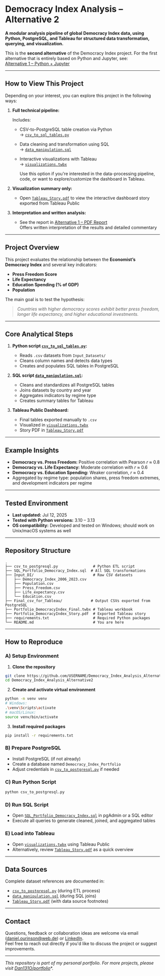 # Democracy Index Analysis – Alternative 2

**A modular analysis pipeline of global Democracy Index data, using Python, PostgreSQL, and Tableau for structured data transformation, querying, and visualization.**

This is the **second alternative** of the Democracy Index project. For the first alternative that is entirely based on Python and Jupyter, see:\
[Alternative 1 – Python + Jupyter](https://github.com/Dan131O/Democracy_Index_Analysis_Alternative1)

---

## How to View This Project

Depending on your interest, you can explore this project in the following ways:

1. **Full technical pipeline:**

   Includes:
   - CSV-to-PostgreSQL table creation via Python\
     → [`csv_to_sql_tables.py`](./csv_to_sql_tables.py)
   - Data cleaning and transformation using SQL\
     → [`data_manipulation.sql`](./data_manipulation.sql)
   - Interactive visualizations with Tableau\
     → [`visualizations.twbx`](./visualizations.twbx)  
     
     Use this option if you're interested in the data-processing pipeline, code, or want to explore/customize the dashboard in Tableau.

2. **Visualization summary only:**
   - Open [`Tableau_Story.pdf`](./Tableau_Story.pdf) to view the interactive dashboard story exported from Tableau Public

3. **Interpretation and written analysis:**
   - See the report in [Alternative 1 – PDF Report](https://github.com/Dan131O/Democracy_Index_Analysis_Alternative1/blob/main/Project_Report.pdf)\
     Offers written interpretation of the results and detailed commentary

---

## Project Overview

This project evaluates the relationship between the **Economist’s Democracy Index** and several key indicators:

- **Press Freedom Score**
- **Life Expectancy**
- **Education Spending (% of GDP)**
- **Population**

The main goal is to test the hypothesis:

> *Countries with higher democracy scores exhibit better press freedom, longer life expectancy, and higher educational investments.*

---

## Core Analytical Steps

1. **Python script **[`csv_to_sql_tables.py`](./csv_to_sql_tables.py)**:**

   - Reads `.csv` datasets from `Input_Datasets/`
   - Cleans column names and detects data types
   - Creates and populates SQL tables in PostgreSQL

2. **SQL script **[`data_manipulation.sql`](./data_manipulation.sql)**:**

   - Cleans and standardizes all PostgreSQL tables
   - Joins datasets by country and year
   - Aggregates indicators by regime type
   - Creates summary tables for Tableau

3. **Tableau Public Dashboard:**

   - Final tables exported manually to `.csv`
   - Visualized in [`visualizations.twbx`](./visualizations.twbx)
   - Story PDF in [`Tableau_Story.pdf`](./Tableau_Story.pdf)

---

## Example Insights

- **Democracy vs. Press Freedom:** Positive correlation with Pearson *r* ≈ 0.8
- **Democracy vs. Life Expectancy:** Moderate correlation with *r* ≈ 0.6
- **Democracy vs. Education Spending:** Weaker correlation, *r* ≈ 0.4
- Aggregated by regime type: population shares, press freedom extremes, and development indicators per regime

---

## Tested Environment

- **Last updated:** Jul 12, 2025
- **Tested with Python versions:** 3.10 – 3.13
- **OS compatibility:** Developed and tested on Windows; should work on Unix/macOS systems as well

---

## Repository Structure

```
.
├── csv_to_postgresql.py                # Python ETL script
├── SQL_Portfolio_Democracy_Index.sql  # All SQL transformations
├── Input_DI/                           # Raw CSV datasets
│   ├── Democracy_Index_2006_2023.csv
│   ├── Population.csv
│   ├── Press_Freedom.csv
│   ├── Life_expectancy.csv
│   └── Education.csv
├── Final_csv_for_Tableau/             # Output CSVs exported from PostgreSQL
├── Portfolio_DemocracyIndex_Final.twbx # Tableau workbook
├── Portfolio_DemocracyIndex_Story.pdf  # Exported Tableau story
├── requirements.txt                    # Required Python packages
└── README.md                           # You are here
```

---

## How to Reproduce

### A) Setup Environment

1. **Clone the repository**

```bash
git clone https://github.com/USERNAME/Democracy_Index_Analysis_Alternative2.git
cd Democracy_Index_Analysis_Alternative2
```

2. **Create and activate virtual environment**

```bash
python -m venv venv
# Windows:
.\venv\Scripts\activate
# macOS/Linux:
source venv/bin/activate
```

3. **Install required packages**

```bash
pip install -r requirements.txt
```

### B) Prepare PostgreSQL

- Install PostgreSQL (if not already)
- Create a database named `Democracy_Index_Portfolio`
- Adjust credentials in [`csv_to_postgresql.py`](./csv_to_postgresql.py) if needed

### C) Run Python Script

```bash
python csv_to_postgresql.py
```

### D) Run SQL Script

- Open [`SQL_Portfolio_Democracy_Index.sql`](./SQL_Portfolio_Democracy_Index.sql) in pgAdmin or a SQL editor
- Execute all queries to generate cleaned, joined, and aggregated tables

### E) Load into Tableau

- Open [`visualizations.twbx`](./visualizations.twbx) using Tableau Public
- Alternatively, review [`Tableau_Story.pdf`](./Tableau_Story.pdf) as a quick overview

---

## Data Sources

Complete dataset references are documented in:

- [`csv_to_postgresql.py`](./csv_to_postgresql.py) (during ETL process)
- [`data_manipulation.sql`](./data_manipulation.sql) (during SQL joins)
- [`Tableau_Story.pdf`](./Tableau_Story.pdf) (with data source footnotes)

---

## Contact

Questions, feedback or collaboration ideas are welcome via email ([daniel.ourinson@web.de](mailto\:daniel.ourinson@web.de)) or [LinkedIn](https://www.linkedin.com/in/daniel-ourinson-phd-200755143/).\
Feel free to reach out directly if you'd like to discuss the project or suggest improvements.

---

*This repository is part of my personal portfolio. For more projects, please visit* [*Dan131O/portfolio*](https://github.com/Dan131O/portfolio)\*.

